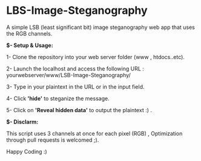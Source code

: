 # LBS-Image-Steganography

A simple LSB (least significant bit) image steganography web app that uses the RGB channels.

**$- Setup & Usage:**

1- Clone the repository into your web server folder (www , htdocs..etc).

2- Launch the localhost and access the following URL : yourwebserver/www/LSB-Image-Steganography/

3- Type in your plaintext in the URL or in the input field.

4- Click **'hide'** to steganize the message.

5- Click on **'Reveal hidden data'** to output the plaintext :) .

**$- Disclarm:** 

This script uses 3 channels at once for each pixel (RGB) , Optimization through pull requests is welcomed  ;).


Happy Coding :)
